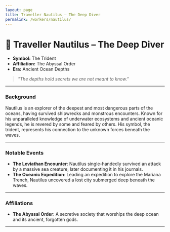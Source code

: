 ```yaml
---
layout: page
title: Traveller Nautilus – The Deep Diver
permalink: /workers/nautilus/
---
```


# 🌊 Traveller Nautilus – The Deep Diver

- **Symbol:** The Trident  
- **Affiliation:** The Abyssal Order  
- **Era:** Ancient Ocean Depths  

> *"The depths hold secrets we are not meant to know."*

---

### Background

Nautilus is an explorer of the deepest and most dangerous parts of the oceans, having survived shipwrecks and monstrous encounters. Known for his unparalleled knowledge of underwater ecosystems and ancient oceanic legends, he is revered by some and feared by others. His symbol, the trident, represents his connection to the unknown forces beneath the waves.

---

### Notable Events

- **The Leviathan Encounter**: Nautilus single-handedly survived an attack by a massive sea creature, later documenting it in his journals.
- **The Oceanic Expedition**: Leading an expedition to explore the Mariana Trench, Nautilus uncovered a lost city submerged deep beneath the waves.

---

### Affiliations

- **The Abyssal Order**: A secretive society that worships the deep ocean and its ancient, forgotten gods.

---
